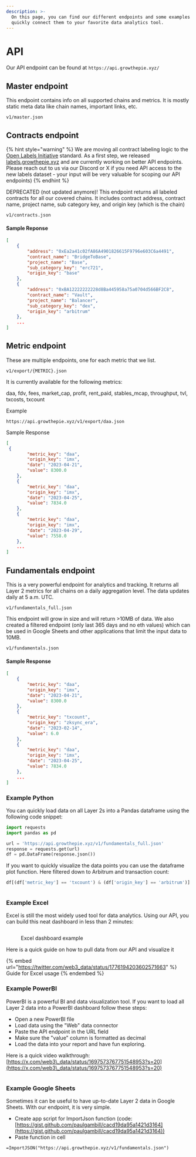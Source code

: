 ```yaml
---
description: >-
  On this page, you can find our different endpoints and some examples of how to
  quickly connect them to your favorite data analytics tool.
---
```


# API

Our API endpoint can be found at `https://api.growthepie.xyz/`

## Master endpoint

This endpoint contains info on all supported chains and metrics. It is mostly static meta data like chain names, important links, etc.

```
v1/master.json
```

## Contracts endpoint

{% hint style="warning" %}
We are moving all contract labeling logic to the[ Open Labels Initiative](https://github.com/openlabelsinitiative/oli) standard. As a first step, we released [labels.growthepie.xyz](https://labels.growthepie.xyz/) and are currently working on better API endpoints. Please reach out to us via our Discord or X if you need API access to the new labels dataset - your input will be very valuable for scoping our API endpoints)
{% endhint %}

DEPRECATED (not updated anymore)! This endpoint returns all labeled contracts for all our covered chains. It includes contract address, contract name, project name, sub category key, and origin key (which is the chain)

```
v1/contracts.json
```

#### Sample Reponse

```json
[
    {
        "address": "0xEa2a41c02fA86A4901826615F9796e603C6a4491",
        "contract_name": "BridgeToBase",
        "project_name": "Base",
        "sub_category_key": "erc721",
        "origin_key": "base"
    },
    {
        "address": "0xBA12222222228d8Ba445958a75a0704d566BF2C8",
        "contract_name": "Vault",
        "project_name": "Balancer",
        "sub_category_key": "dex",
        "origin_key": "arbitrum"
    },
    ...
]
```

## Metric endpoint

These are multiple endpoints, one for each metric that we list.

```
v1/export/{METRIC}.json
```

It is currently available for the following metrics:&#x20;

daa, fdv, fees, market\_cap, profit, rent\_paid, stables\_mcap, throughput, tvl, txcosts, txcount

Example

```
https://api.growthepie.xyz/v1/export/daa.json
```

Sample Response

```json
[
 {
        "metric_key": "daa",
        "origin_key": "imx",
        "date": "2023-04-21",
        "value": 8300.0
    },
    {
        "metric_key": "daa",
        "origin_key": "imx",
        "date": "2023-04-25",
        "value": 7834.0
    },
    {
        "metric_key": "daa",
        "origin_key": "imx",
        "date": "2023-04-29",
        "value": 7558.0
    },
    ...
]
```

## Fundamentals endpoint

This is a very powerful endpoint for analytics and tracking. It returns all Layer 2 metrics for all chains on a daily aggregation level. The data updates daily at 5 a.m. UTC.

`v1/fundamentals_full.json`

This endpoint will grow in size and will return >10MB of data. We also created a filtered endpoint (only last 365 days and no eth values) which can be used in Google Sheets and other applications that limit the input data to 10MB.

`v1/fundamentals.json`

#### Sample Response

```json
[
    {
        "metric_key": "daa",
        "origin_key": "imx",
        "date": "2023-04-21",
        "value": 8300.0
    },
    {
        "metric_key": "txcount",
        "origin_key": "zksync_era",
        "date": "2023-02-14",
        "value": 6.0
    },
    {
        "metric_key": "daa",
        "origin_key": "imx",
        "date": "2023-04-25",
        "value": 7834.0
    },
    ...
]
```

### **Example Python**

You can quickly load data on all Layer 2s into a Pandas dataframe using the following code snippet:

```python
import requests
import pandas as pd

url = 'https://api.growthepie.xyz/v1/fundamentals_full.json'
response = requests.get(url)
df = pd.DataFrame(response.json())
```

If you want to quickly visualize the data points you can use the dataframe plot function. Here filtered down to Arbitrum and transaction count:

```python
df[(df['metric_key'] == 'txcount') & (df['origin_key'] == 'arbitrum')].sort_values('date').plot(x='date', y='value', figsize=(15, 5), title='Arbitrum Daily Transactions')
```

<figure><img src=".gitbook/assets/Screenshot 2023-09-29 091713.png" alt=""><figcaption></figcaption></figure>

### Example Excel

Excel is still the most widely used tool for data analytics. Using our API, you can build this neat dashboard in less than 2 minutes:

<figure><img src=".gitbook/assets/Recording 2024-04-05 at 12.26.31.gif" alt=""><figcaption><p>Excel dashboard example</p></figcaption></figure>

Here is a quick guide on how to pull data from our API and visualize it

{% embed url="https://twitter.com/web3_data/status/1776194203602571663" %}
Guide for Excel usage
{% endembed %}

### Example PowerBI

PowerBI is a powerful BI and data visualization tool. If you want to load all Layer 2 data into a PowerBI dashboard follow these steps:

* Open a new PowerBI file
* Load data using the "Web" data connector
* Paste the API endpoint in the URL field
* Make sure the "value" column is formatted as decimal
* Load the data into your report and have fun exploring.

Here is a quick video walkthrough: [https://x.com/web3\_data/status/1697573767751548953?s=20](https://x.com/web3\_data/status/1697573767751548953?s=20)

<figure><img src=".gitbook/assets/Screenshot 2023-09-29 092125.png" alt=""><figcaption></figcaption></figure>

### Example Google Sheets

Sometimes it can be useful to have up-to-date Layer 2 data in Google Sheets. With our endpoint, it is very simple.

* Create app script for ImportJson function (code: [https://gist.github.com/paulgambill/cacd19da95a1421d3164](https://gist.github.com/paulgambill/cacd19da95a1421d3164))
* Paste function in cell

```
=ImportJSON("https://api.growthepie.xyz/v1/fundamentals.json")
```

<figure><img src=".gitbook/assets/Screenshot 2023-09-29 093630.png" alt=""><figcaption></figcaption></figure>
